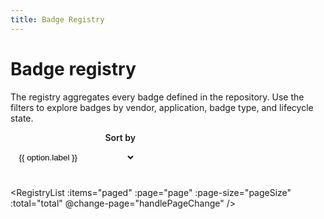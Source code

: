 ```yaml
---
title: Badge Registry
---
```


<script setup lang="ts">
import { computed, ref, watch } from 'vue'
import { useRoute, useRouter } from 'vitepress'
import RegistryList from './.vitepress/theme/components/RegistryList.vue'
import RegistryFilters, { type RegistryQuery } from './.vitepress/theme/components/RegistryFilters.vue'
import { facets, searchBadges } from './.vitepress/registry'

const pageSize = 20
const facetData = facets()
const query = ref<RegistryQuery>({})

const sortOptions = [
  { label: 'Newest issued', value: 'newest' },
  { label: 'Vendor A→Z', value: 'vendor' },
  { label: 'Application A→Z', value: 'application' },
  { label: 'Version (latest first)', value: 'version' }
] as const

type SortOption = (typeof sortOptions)[number]['value']

const route = useRoute()
const router = useRouter()

const sort = ref<SortOption>(parseSort(route.query?.sort))
const page = ref(parsePage(route.query?.page))

const results = computed(() => {
  const filtered = searchBadges({ ...query.value })
  return sortBadges(filtered, sort.value)
})

const total = computed(() => results.value.length)

const paged = computed(() => {
  const start = (page.value - 1) * pageSize
  return results.value.slice(start, start + pageSize)
})

watch(
  () => route.query?.page,
  (value) => {
    page.value = parsePage(value)
  }
)

watch(
  () => route.query?.sort,
  (value) => {
    sort.value = parseSort(value)
  }
)

function handleQueryUpdate(value: RegistryQuery) {
  const changed = JSON.stringify(query.value) !== JSON.stringify(value)
  query.value = { ...value }
  if (changed) {
    setPage(1)
  } else {
    applyRoute()
  }
}

function handleSortChange(event: Event) {
  const next = (event.target as HTMLSelectElement).value as SortOption
  sort.value = next
  applyRoute()
}

function handlePageChange(next: number) {
  setPage(next)
}

function setPage(next: number) {
  const clamped = Math.max(1, next)
  if (page.value !== clamped) {
    page.value = clamped
  }
  applyRoute({ page: clamped })
}

function parseSort(value: unknown): SortOption {
  if (typeof value === 'string') {
    const match = sortOptions.find((option) => option.value === value)
    if (match) return match.value
  }
  return 'newest'
}

function parsePage(value: unknown): number {
  if (typeof value === 'string') {
    const parsed = Number.parseInt(value, 10)
    if (!Number.isNaN(parsed) && parsed > 0) {
      return parsed
    }
  }
  return 1
}

function applyRoute(overrides: { page?: number } = {}) {
  const target = buildQuery({
    page: overrides.page ?? page.value,
    sort: sort.value
  })
  const current = JSON.stringify(normalize(route.query ?? {}))
  const next = JSON.stringify(target)
  if (current !== next) {
    router.replace({ query: target })
  }
}

function buildQuery(params: { page: number; sort: SortOption }) {
  const output: Record<string, string> = {}
  Object.entries(query.value).forEach(([key, value]) => {
    if (value && value.length) {
      output[key] = value
    }
  })
  if (params.sort && params.sort !== 'newest') {
    output.sort = params.sort
  }
  if (params.page > 1) {
    output.page = String(params.page)
  }
  return output
}

function normalize(input: Record<string, unknown>) {
  const normalized: Record<string, string> = {}
  Object.entries(input).forEach(([key, value]) => {
    if (typeof value === 'string' && value.length) {
      normalized[key] = value
    }
  })
  return normalized
}

function sortBadges(list: ReturnType<typeof searchBadges> = [], sortValue: SortOption) {
  const copy = [...list]
  switch (sortValue) {
    case 'vendor':
      return copy.sort((a, b) => a.vendor.localeCompare(b.vendor))
    case 'application':
      return copy.sort((a, b) => a.application.localeCompare(b.application))
    case 'version':
      return copy.sort((a, b) => compareSemver(b.version, a.version))
    case 'newest':
    default:
      return copy.sort((a, b) => (a.issued_at < b.issued_at ? 1 : -1))
  }
}

function compareSemver(a: string, b: string) {
  const toParts = (value: string) => value.split(/[.+-]/).map((part) => Number.parseInt(part, 10))
  const partsA = toParts(a)
  const partsB = toParts(b)
  const length = Math.max(partsA.length, partsB.length)
  for (let index = 0; index < length; index += 1) {
    const left = partsA[index] ?? 0
    const right = partsB[index] ?? 0
    if (left !== right) {
      return left - right
    }
  }
  return 0
}
</script>

# Badge registry

The registry aggregates every badge defined in the repository. Use the filters to explore badges by vendor, application, badge type, and lifecycle state.

<div class="registry-toolbar">
  <RegistryFilters
    :query="query"
    :vendors="facetData.vendors"
    :apps="facetData.apps"
    :types="facetData.types"
    :statuses="facetData.statuses"
    @update:query="handleQueryUpdate"
  />
  <label class="sort" for="sort">Sort by
    <select id="sort" name="sort" :value="sort" @change="handleSortChange">
      <option v-for="option in sortOptions" :key="option.value" :value="option.value">
        {{ option.label }}
      </option>
    </select>
  </label>
</div>

<RegistryList
  :items="paged"
  :page="page"
  :page-size="pageSize"
  :total="total"
  @change-page="handlePageChange"
/>

<style scoped>
.registry-toolbar {
  display: flex;
  flex-direction: column;
  gap: 1.25rem;
  margin-bottom: 2rem;
}

.sort {
  align-self: flex-end;
  display: inline-flex;
  flex-direction: column;
  gap: 0.5rem;
  font-weight: 600;
  color: var(--vp-c-text-1);
}

.sort select {
  border-radius: 8px;
  border: 1px solid var(--vp-c-divider);
  padding: 0.45rem 0.6rem;
  min-width: 200px;
  background: var(--vp-c-bg);
}

.sort select:focus {
  outline: 2px solid var(--vp-c-brand-1);
  outline-offset: 2px;
}

@media (min-width: 960px) {
  .registry-toolbar {
    flex-direction: row;
    align-items: flex-start;
    justify-content: space-between;
  }

  .sort {
    align-items: flex-end;
  }
}
</style>
